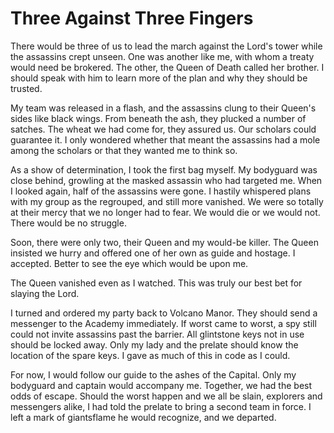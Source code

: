 # Three Against Three Fingers

There would be three of us to lead the march against the Lord's tower while the assassins crept unseen. One was another like me, with whom a treaty would need be brokered. The other, the Queen of Death called her brother. I should speak with him to learn more of the plan and why they should be trusted.

My team was released in a flash, and the assassins clung to their Queen's sides like black wings. From beneath the ash, they plucked a number of satches. The wheat we had come for, they assured us. Our scholars could guarantee it. I only wondered whether that meant the assassins had a mole among the scholars or that they wanted me to think so.

As a show of determination, I took the first bag myself. My bodyguard was close behind, growling at the masked assassin who had targeted me. When I looked again, half of the assassins were gone. I hastily whispered plans with my group as the regrouped, and still more vanished. We were so totally at their mercy that we no longer had to fear. We would die or we would not. There would be no struggle.

Soon, there were only two, their Queen and my would-be killer. The Queen insisted we hurry and offered one of her own as guide and hostage. I accepted. Better to see the eye which would be upon me.

The Queen vanished even as I watched. This was truly our best bet for slaying the Lord.

I turned and ordered my party back to Volcano Manor. They should send a messenger to the Academy immediately. If worst came to worst, a spy still could not invite assassins past the barrier. All glintstone keys not in use should be locked away. Only my lady and the prelate should know the location of the spare keys. I gave as much of this in code as I could.

For now, I would follow our guide to the ashes of the Capital. Only my bodyguard and captain would accompany me. Together, we had the best odds of escape. Should the worst happen and we all be slain, explorers and messengers alike, I had told the prelate to bring a second team in force. I left a mark of giantsflame he would recognize, and we departed.
